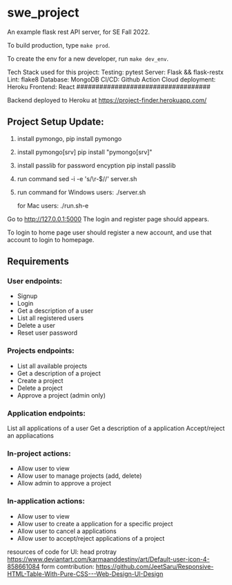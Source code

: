 
# swe_project
An example flask rest API server, for SE Fall 2022.

To build production, type `make prod`.

To create the env for a new developer, run `make dev_env`.

Tech Stack used for this project:
Testing: pytest
Server: Flask && flask-restx
Lint: flake8
Database: MongoDB
CI/CD: Github Action
Cloud deployment: Heroku
Frontend: React
###################################

Backend deployed to Heroku at
https://project-finder.herokuapp.com/

## Project Setup Update: 

1. install pymongo, 
    pip install pymongo
2. install pymongo[srv]
    pip install "pymongo[srv]"
3. install passlib for password encyption
    pip install passlib
4. run command
    sed -i -e 's/\r-$//' server.sh
5. run command
    for Windows users: 
        ./server.sh

    for Mac users: 
        ./run.sh-e
        
Go to http://127.0.0.1:5000
The login and register page should appears. 

To login to home page user should register a new account, and use that account to login to homepage. 

## Requirements

### User endpoints:
- Signup
- Login
- Get a description of a user
- List all registered users
- Delete a user
- Reset user password

### Projects endpoints:
- List all available projects
- Get a description of a project
- Create a project
- Delete a project
- Approve a project (admin only)

### Application endpoints:
List all applications of a user
Get a description of a application
Accept/reject an appliacations

### In-project actions:
- Allow user to view
- Allow user to manage projects (add, delete)
- Allow admin to approve a project

### In-application actions:
- Allow user to view
- Allow user to create a application for a specific project
- Allow user to cancel a applications
- Allow user to accept/reject applications of a project


resources of code for UI:
head protray https://www.deviantart.com/karmaanddestiny/art/Default-user-icon-4-858661084
form comtribution: https://github.com/JeetSaru/Responsive-HTML-Table-With-Pure-CSS---Web-Design-UI-Design